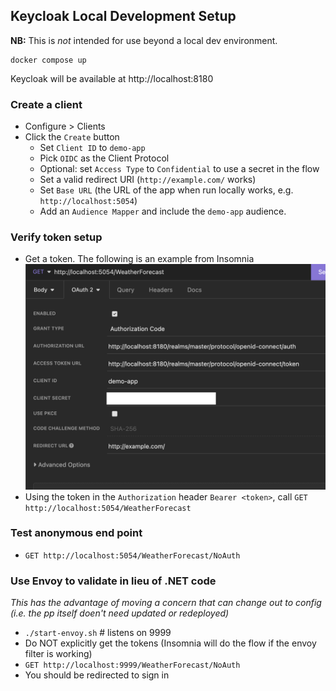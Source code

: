 ## Keycloak Local Development Setup

**NB:** This is *not* intended for use beyond a local dev environment.

```shell
docker compose up
```

Keycloak will be available at http://localhost:8180

### Create a client

- Configure > Clients
- Click the `Create` button
  - Set `Client ID` to `demo-app`
  - Pick `OIDC` as the Client Protocol
  - Optional: set `Access Type` to `Confidential` to use a secret in the flow
  - Set a valid redirect URI (`http://example.com/` works)
  - Set `Base URL` (the URL of the app when run locally works, e.g. `http://localhost:5054`)
  - Add an `Audience Mapper` and include the `demo-app` audience.

### Verify token setup

- Get a token. The following is an example from Insomnia
![ouath2](./oauth2.png)
- Using the token in the `Authorization` header `Bearer <token>`, call `GET http://localhost:5054/WeatherForecast`

### Test anonymous end point

- `GET http://localhost:5054/WeatherForecast/NoAuth`

### Use Envoy to validate in lieu of .NET code

*This has the advantage of moving a concern that can change out to config (i.e. the pp itself doen't need updated or redeployed)*

- `./start-envoy.sh` # listens on 9999
- Do NOT explicitly get the tokens (Insomnia will do the flow if the envoy filter is working)
- `GET http://localhost:9999/WeatherForecast/NoAuth`
- You should be redirected to sign in